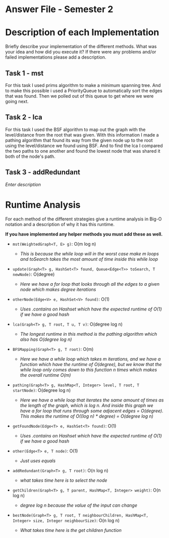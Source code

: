 # Answer File - Semester 2
# Description of each Implementation
Briefly describe your implementation of the different methods. What was your idea and how did you execute it? If there were any problems and/or failed implementations please add a description.

## Task 1 - mst
For this task I used prims algorithm to make a minimum spanning tree. And to make this possible i used a PriorityQueue to automatically sort the edges that was found. Then we polled out of this queue to get where we were going next. 

## Task 2 - lca
For this task I used the BSF algorithm to map out the graph with the level/distance from the root that was given. With this information I made a pathing algorithm that found its way from the given node up to the root using the level/distance we found using BSF. And to find the lca I compared the two paths to one another and found the lowest node that was shared it both of the node's path.

## Task 3 - addRedundant
*Enter description*


# Runtime Analysis
For each method of the different strategies give a runtime analysis in Big-O notation and a description of why it has this runtime.

**If you have implemented any helper methods you must add these as well.**

* ``mst(WeightedGraph<T, E> g)``: O(m log n)
    * *This is because the while loop will in the worst case make m loops and toSearch takes the most amount of time inside this while loop*
  

* ``update(Graph<T> g, HashSet<T> found, Queue<Edge<T>> toSearch, T newNode)``: O(degree)
  * *Here we have a for loop that looks through all the edges to a given node which makes degree iterations*
  

* ``otherNode(Edge<V> e, HashSet<V> found)``: O(1)
  * *Uses .contains on Hashset which have the expected runtime of O(1) if we have a good hash*

* ``lca(Graph<T> g, T root, T u, T v)``: O(degree log n)
    * *The longest runtime in this method is the pathing algorithm which also has O(degree log n)*

* ``BFSMapping(Graph<T> g, T root)``: O(m)
  * *Here we have a while loop which takes m iterations, and we have a function which have the runtime of O(degree), but we know that the while loop only comes down to this function n times which makes the overall runtime O(m)*

* ``pathing(Graph<T> g, HashMap<T, Integer> level, T root, T startNode)``: O(degree log n)
  * *Here we have a while loop that iterates the same amount of times as the length of the graph, which is log n. And inside this graph we have a for loop that runs through some adjacent edges = O(degree). This makes the runtime of O((log n) * degree) = O(degree log n)*

* ``getFoundNode(Edge<T> e, HashSet<T> found)``: O(1)
  * *Uses .contains on Hashset which have the expected runtime of O(1) if we have a good hash*

* ``other(Edge<T> e, T node)``: O(1)
  * *Just uses equals*

* ``addRedundant(Graph<T> g, T root)``: O(n log n)
    * *what takes time here is to select the node*

* ``getChildren(Graph<T> g, T parent, HashMap<T, Integer> weight)``: O(n log n)
  * *degree log n because the value of the input can change*

* ``bestNode(Graph<T> g, T root, T neighbourChildren, HashMap<T, Integer> size, Integer neighbourSize)``: O(n log n)
  * *What takes time here is the get children function*

